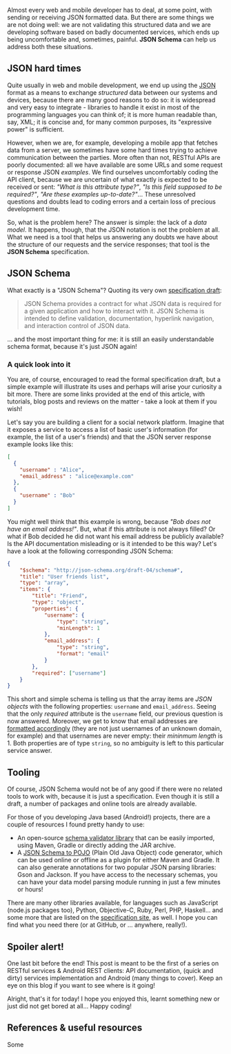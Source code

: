 Almost every web and mobile developer has to deal, at some point, with sending or receiving JSON formatted data. But there are some things we are not doing well: we are not validating this structured data and we are developing software based on badly documented services, which ends up being uncomfortable and, sometimes, painful. **JSON Schema** can help us address both these situations.

## JSON hard times  ##

Quite usually in web and mobile development, we end up using the [JSON](http://json.org) format as a means to exchange *structured* data between our systems and devices, because there are many good reasons to do so: it is widespread and very easy to integrate - libraries to handle it exist in most of the programming languages you can think of; it is more human readable than, say, XML; it is concise and, for many common purposes, its "expressive power" is sufficient.

However, when we are, for example, developing a mobile app that fetches data from a server, we sometimes have some hard times trying to achieve communication between the parties. More often than not, RESTful APIs are poorly documented: all we have available are some URLs and some request or response JSON *examples*. We find ourselves uncomfortably coding the API client, because we are uncertain of what exactly is expected to be received or sent: *"What is this attribute type?"*, *"Is this field supposed to be required?"*, *"Are these examples up-to-date?"*... These unresolved questions and doubts lead to coding errors and a certain loss of precious development time.

So, what is the problem here? The answer is simple: the lack of a *data model*. It happens, though, that the JSON notation is not the problem at all. What we need is a tool that helps us answering any doubts we have about the structure of our requests and the service responses; that tool is the **JSON Schema** specification.

## JSON Schema ##

What exactly is a "JSON Schema"? Quoting its very own [specification draft](http://json-schema.org/documentation.html):

> JSON Schema provides a contract for what JSON data is required for a given application and how to interact with it. JSON Schema is intended to define validation, documentation, hyperlink navigation, and interaction control of JSON data.

... and the most important thing for me: it is still an easily understandable schema format, because it's just JSON again!

### A quick look into it ###

You are, of course, encouraged to read the formal specification draft, but a simple example will illustrate its uses and perhaps will arise your curiosity a bit more. There are some links provided at the end of this article, with tutorials, blog posts and reviews on the matter - take a look at them if you wish!

Let's say you are building a client for a social network platform. Imagine that it exposes a service to access a list of basic user's information (for example, the list of a user's friends) and that the JSON server response example looks like this:

```json
[
  {
    "username" : "Alice",
    "email_address" : "alice@example.com"
  },
  {
    "username" : "Bob"
  }
]
```

You might well think that this example is wrong, because *"Bob does not have an email address!"*. But, what if this attribute is not always filled? Or what if Bob decided he did not want his email address be publicly available? Is the API documentation misleading or is it intended to be this way? Let's have a look at the following corresponding JSON Schema:

```json
{
    "$schema": "http://json-schema.org/draft-04/schema#",
    "title": "User friends list",
    "type": "array",
    "items": {
        "title": "Friend",
        "type": "object",
        "properties": {
            "username": {
                "type": "string",
                "minLength": 1
            },
            "email_address": {
                "type": "string",
                "format": "email"
            }
        },
        "required": ["username"]
    }
}
```

This short and simple schema is telling us that the array items are *JSON objects* with the following properties: `username` and `email_address`. Seeing that the only *required* attribute is the `username` field, our previous question is now answered. Moreover, we get to know that email addresses are [formatted accordingly](http://json-schema.org/latest/json-schema-validation.html) (they are not just usernames of an unknown domain, for example) and that usernames are never empty: their *mininmum length* is 1. Both properties are of type `string`, so no ambiguity is left to this particular service answer.

## Tooling ##

Of course, JSON Schema would not be of any good if there were no related tools to work with, because it is just a specification. Even though it is still a draft, a number of packages and online tools are already available.

For those of you developing Java based (Android!) projects, there are a couple of resources I found pretty handy to use:

* An open-source [schema validator library](https://github.com/fge/json-schema-validator) that can be easily imported, using Maven, Gradle or directly adding the JAR archive.
* A [JSON Schema to POJO](http://www.jsonschema2pojo.org) (Plain Old Java Object) code generator, which can be used online or offline as a plugin for either Maven and Gradle. It can also generate annotations for two popular JSON parsing libraries: Gson and Jackson. If you have access to the necessary schemas, you can have your data model parsing module running in just a few minutes or hours!

There are many other libraries available, for languages such as JavaScript (node.js packages too), Python, Objective-C, Ruby, Perl, PHP, Haskell... and some more that are listed on the [specification site](http://json-schema.org/implementations.html), as well. I hope you can find what you need there (or at GitHub, or ... anywhere, really!).

## Spoiler alert! ##

One last bit before the end! This post is meant to be the first of a series on RESTful services & Android REST clients: API documentation, (quick and dirty) services implementation and Android (many things to cover). Keep an eye on this blog if you want to see where is it going!

Alright, that's it for today! I hope you enjoyed this, learnt something new or just did not get bored at all... Happy coding!

## References & useful resources ##

Some
